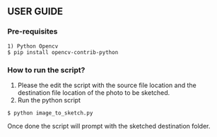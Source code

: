 ## USER GUIDE

### Pre-requisites
```
1) Python Opencv
$ pip install opencv-contrib-python
```
### How to run the script?
1) Please the edit the script with the source file location and the destination file location of the photo to be sketched.
2) Run the python script
```
$ python image_to_sketch.py
```
Once done the script will prompt with the sketched destination folder.
